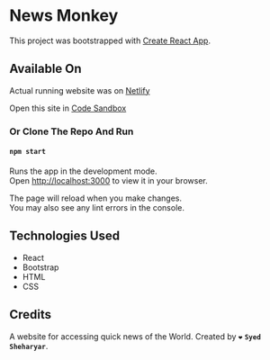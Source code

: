 # News Monkey

This project was bootstrapped with [Create React App](https://github.com/facebook/create-react-app).
## Available On

Actual running website was on [Netlify](https://news-monkey.netlify.app)

Open this site in [Code Sandbox](https://githubbox.com/sheharyar/news-monkey)

### Or Clone The Repo And Run

#### `npm start`

Runs the app in the development mode.\
Open [http://localhost:3000](http://localhost:3000) to view it in your browser.

The page will reload when you make changes.\
You may also see any lint errors in the console.

## Technologies Used

- React
- Bootstrap
- HTML
- CSS

## Credits

A website for accessing quick news of the World. Created by `❤` **`Syed Sheharyar`**.

